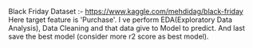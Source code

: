 Black Friday Dataset :- https://www.kaggle.com/mehdidag/black-friday
Here target feature is 'Purchase'.
I ve perform EDA(Exploratory Data Analysis), Data Cleaning and that data give to Model to predict.
And last save the best model (consider more r2 score as best model).

